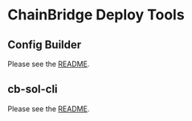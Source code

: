 # ChainBridge Deploy Tools

## Config Builder

Please see the [README](/cfgBuilder/README.md).

## cb-sol-cli

Please see the [README](/cb-sol-cli/README.md).